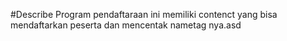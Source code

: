 #Describe
Program pendaftaraan ini memiliki contenct yang bisa mendaftarkan peserta
dan mencentak nametag nya.asd